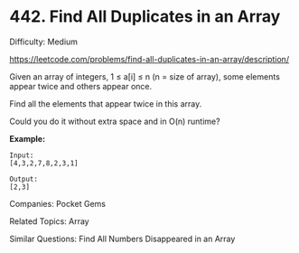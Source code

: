 # 442. Find All Duplicates in an Array

Difficulty: Medium

https://leetcode.com/problems/find-all-duplicates-in-an-array/description/

Given an array of integers, 1 ≤ a[i] ≤ n (n = size of array), some elements appear twice and others appear once.

Find all the elements that appear twice in this array.

Could you do it without extra space and in O(n) runtime?

**Example:**
```
Input:
[4,3,2,7,8,2,3,1]

Output:
[2,3]
```

Companies: Pocket Gems

Related Topics: Array

Similar Questions: Find All Numbers Disappeared in an Array
